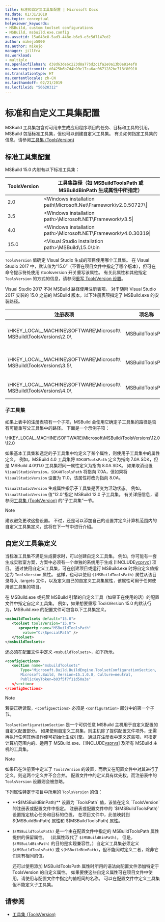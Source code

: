 ```yaml
---
title: 标准和自定义工具集配置 | Microsoft Docs
ms.date: 01/31/2018
ms.topic: conceptual
helpviewer_keywords:
- MSBuild, custom toolset configurations
- MSBuild, msbuild.exe.config
ms.assetid: 15a048c8-5ad3-448e-b6e9-e3c5d7147ed2
author: mikejo5000
ms.author: mikejo
manager: jillfra
ms.workload:
- multiple
ms.openlocfilehash: d38d63de6c223d8a77bd2c1fa2e0a13b0e814ef8
ms.sourcegitcommit: d0425b6b7d4b99e17ca6ac0671282bc718f80910
ms.translationtype: HT
ms.contentlocale: zh-CN
ms.lasthandoff: 02/21/2019
ms.locfileid: "56620312"
---
```

# <a name="standard-and-custom-toolset-configurations"></a>标准和自定义工具集配置
MSBuild 工具集包含对可用来生成应用程序项目的任务、目标和工具的引用。 MSBuild 包括标准工具集，但也可以创建自定义工具集。 有关如何指定工具集的信息，请参阅[工具集 (ToolsVersion)](../msbuild/msbuild-toolset-toolsversion.md)

## <a name="standard-toolset-configurations"></a>标准工具集配置
 MSBuild 15.0 内附有以下标准工具集：

|ToolsVersion|工具集路径（如 MSBuildToolsPath 或 MSBuildBinPath 生成属性中所指定）|
|------------------| - |
|2.0|\<Windows installation path\Microsoft.Net\Framework\v2.0.50727\\\|
|3.5|\<Windows installation path>\Microsoft.NET\Framework\v3.5\\|
|4.0|\<Windows installation path>\Microsoft.NET\Framework\v4.0.30319\\|
|15.0|\<Visual Studio installation path>\MSBuild\15.0\bin|

 `ToolsVersion` 值确定 Visual Studio 生成的项目使用哪个工具集。 在 Visual Studio 2017 中，默认值为“15.0”（不管在项目文件中指定了哪个版本），但可在命令提示符处使用 /toolsversion 开关重写该属性。 有关此属性和其他指定 `ToolsVersion` 的方式的信息，请参阅[重写 ToolsVersion 设置](../msbuild/overriding-toolsversion-settings.md)。

 Visual Studio 2017 不对 MSBuild 路径使用注册表项。 对于随附 Visual Studio 2017 安装的 15.0 之前的 MSBuild 版本，以下注册表项指定了 MSBuild.exe 的安装路径。

|注册表项|项名称|字符串键值|
|------------------|--------------|----------------------|
|\HKEY_LOCAL_MACHINE\SOFTWARE\Microsoft\ MSBuild\ToolsVersions\2.0\\ |MSBuildToolsPath|.NET Framework 2.0 安装路径|
|\HKEY_LOCAL_MACHINE\SOFTWARE\Microsoft\ MSBuild\ToolsVersions\3.5\\ |MSBuildToolsPath|.NET Framework 3.5 安装路径|
|\HKEY_LOCAL_MACHINE\SOFTWARE\Microsoft\ MSBuild\ToolsVersions\4.0\\ |MSBuildToolsPath|.NET Framework 4 安装路径|

### <a name="sub-toolsets"></a>子工具集
 如果上表中的注册表项有一个子项，MSBuild 会使用它确定子工具集的路径是否有可能重写父工具集中的路径。 下面是一个示例子项：

 \HKEY_LOCAL_MACHINE\SOFTWARE\Microsoft\MSBuild\ToolsVersions\12.0\12.0

 如果基本工具集和选定的子工具集中均定义了某个属性，则使用子工具集中的属性定义。 例如，MSBuild 4.0 工具集将 `SDK40ToolsPath` 定义为指向 7.0A SDK，但是 MSBuild 4.0\11.0 工具集将同一属性定义为指向 8.0A SDK。 如果取消设置 `VisualStudioVersion`，`SDK40ToolsPath` 将指向 7.0A，但如果将 `VisualStudioVersion` 设置为 11.0，该属性将改为指向 8.0A。

 `VisualStudioVersion` 生成属性指示子工具集是否变为活动状态。 例如，`VisualStudioVersion` 值“12.0”指定 MSBuild 12.0 子工具集。 有关详细信息，请参阅[工具集 (ToolsVersion)](../msbuild/msbuild-toolset-toolsversion.md) 的“子工具集”一节。

> [!NOTE]
>  建议避免更改这些设置。 不过，还是可以添加自己的设置并定义计算机范围内的自定义工具集定义，这将在下一节中进行介绍。

## <a name="custom-toolset-definitions"></a>自定义工具集定义
 当标准工具集不满足生成要求时，可以创建自定义工具集。 例如，你可能有一套生成实验室方案，方案中必须有一个单独的系统用于生成 [!INCLUDE[vcprvc](../code-quality/includes/vcprvc_md.md)] 项目。 通过使用自定义工具集，可在创建项目或运行 MSBuild.exe 时将自定义值指定为 `ToolsVersion` 属性。 这样，也可以使用 `$(MSBuildToolsPath)` 属性从该目录导入 .targets 文件，以及定义自己的自定义工具集属性，该属性可用于任何使用该工具集的项目。

 在 MSBuild.exe 或托管 MSBuild 引擎的自定义工具（如果正在使用的话）的配置文件中指定自定义工具集。 例如，如果想要重写 ToolsVersion 15.0 的默认行为，MSBuild.exe 的配置文件可包含以下工具集定义。

```xml
<msbuildToolsets default="15.0">
   <toolset toolsVersion="15.0">
      <property name="MSBuildToolsPath"
        value="C:\SpecialPath" />
   </toolset>
</msbuildToolsets>
```

 还必须在配置文件中定义 `<msbuildToolsets>`，如下所示。

```xml
<configSections>
   <section name="msbuildToolsets"
       Type="Microsoft.Build.BuildEngine.ToolsetConfigurationSection,
       Microsoft.Build, Version=15.1.0.0, Culture=neutral,
       PublicKeyToken=b03f5f7f11d50a3a"
   </section>
</configSections>
```

> [!NOTE]
>  若要正确读取，`<configSections>` 必须是 `<configuration>` 部分中的第一个子节。

 `ToolsetConfigurationSection` 是一个可供任意 MSBuild 主机用于自定义配置的自定义配置部分。 如果使用自定义工具集，则主机除了提供配置文件项外，无需再执行任何其他操作便可初始化生成引擎。 通过在注册表中定义这些项，可指定计算机范围内的、适用于 MSBuild.exe、[!INCLUDE[vsprvs](../code-quality/includes/vsprvs_md.md)] 及所有 MSBuild 主机的工具集。

> [!NOTE]
>  如果已在注册表中定义了 `ToolsVersion` 的设置，而后又在配置文件中对其进行了定义，则这两个定义并不会合并。 配置文件中的定义具有优先权，而注册表中的 `ToolsVersion` 设置则会被忽略。

 下列属性特定于项目中所用的 `ToolsVersion` 的值：

- **$(MSBuildBinPath)** 设置为 `ToolsPath` 值，该值在定义 `ToolsVersion` 的注册表或配置文件中指定。 注册表或配置文件中的 `$(MSBuildToolsPath)` 设置指定核心任务和目标的位置。 在项目文件中，此值映射到 $(MSBuildBinPath) 属性和 $(MSBuildToolsPath) 属性。

- `$(MSBuildToolsPath)` 是一个由在配置文件中指定的 MSBuildToolsPath 属性提供的保留属性。 （此属性取代了 `$(MSBuildBinPath)`。 但是，`$(MSBuildBinPath)` 的目的是实现兼容性。）自定义工具集必须定义 `$(MSBuildToolsPath)` 或 `$(MSBuildBinPath)`，但不能同时定义二者，除非它们具有相同的值。

  还可以使用添加 MSBuildToolsPath 属性时所用的语法向配置文件添加特定于 ToolsVersion 的自定义属性。 如果要使这些自定义属性可在项目文件中使用，请使用与配置文件中指定的值相同的名称。 可以在配置文件中定义工具集但不能定义子工具集。

## <a name="see-also"></a>请参阅
- [工具集 (ToolsVersion)](../msbuild/msbuild-toolset-toolsversion.md)